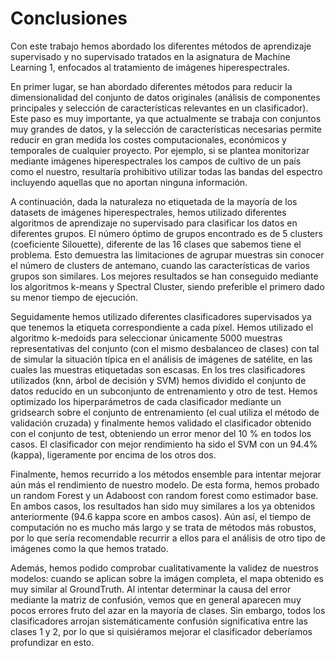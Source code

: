 # Conclusiones
Con este trabajo hemos abordado los diferentes métodos de aprendizaje supervisado y no supervisado tratados en la asignatura de Machine Learning 1, enfocados al tratamiento de imágenes hiperespectrales.

En primer lugar, se han abordado diferentes métodos para reducir la dimensionalidad del conjunto de datos originales (análisis de componentes principales y selección de características relevantes en un clasificador). Este paso es muy importante, ya que actualmente se trabaja con conjuntos muy grandes de datos, y la selección de características necesarias permite reducir en gran medida los costes computacionales, económicos y temporales de cualquier proyecto. Por ejemplo, si se plantea monitorizar mediante imágenes hiperespectrales los campos de cultivo de un país como el nuestro, resultaría prohibitivo utilizar todas las bandas del espectro incluyendo aquellas que no aportan ninguna información.

A continuación, dada la naturaleza no etiquetada de la mayoría de los datasets de imágenes hiperespectrales, hemos utilizado diferentes algoritmos de aprendizaje no supervisado para clasificar los datos en diferentes grupos. El número óptimo de grupos encontrado es de 5 clusters (coeficiente Silouette), diferente de las 16 clases que sabemos tiene el problema. Esto demuestra las limitaciones de agrupar muestras sin conocer el número de clusters de antemano, cuando las características de varios grupos son similares. Los mejores resultados se han conseguido mediante los algoritmos k-means y Spectral Cluster, siendo preferible el primero dado su menor tiempo de ejecución.

Seguidamente hemos utilizado diferentes clasificadores supervisados ya que tenemos la etiqueta correspondiente a cada píxel. Hemos utilizado el algoritmo k-medoids para seleccionar únicamente 5000 muestras representativas del conjunto (con el mismo desbalanceo de clases) con tal de simular la situación típica en el análisis de imágenes de satélite, en las cuales las muestras etiquetadas son escasas. En los tres clasificadores utilizados (knn, árbol de decisión y SVM) hemos dividido el conjunto de datos reducido en un subconjunto de entrenamiento y otro de test. Hemos optimizado los hiperparámetros de cada clasificador mediante un gridsearch sobre el conjunto de entrenamiento (el cual utiliza el método de validación cruzada) y finalmente hemos validado el clasificador obtenido con el conjunto de test, obteniendo un error menor del 10 % en todos los casos. El clasificador con mejor rendimiento ha sido el SVM con un 94.4% (kappa), ligeramente por encima de los otros dos.

Finalmente, hemos recurrido a los métodos ensemble para intentar mejorar aún más el rendimiento de nuestro modelo. De esta forma, hemos probado un random Forest y un Adaboost con random forest como estimador base. En ambos casos, los resultados han sido muy similares a los ya obtenidos anteriormente (94.6 kappa score en ambos casos). Aún así, el tiempo de computación no es mucho más largo y se trata de métodos más robustos, por lo que sería recomendable recurrir a ellos para el análisis de otro tipo de imágenes como la que hemos tratado.

Además, hemos podido comprobar cualitativamente la validez de nuestros modelos: cuando se aplican sobre la imágen completa, el mapa obtenido es muy similar al GroundTruth. Al intentar determinar la causa del error mediante la matriz de confusión, vemos que en general aparecen muy pocos errores fruto del azar en la mayoría de clases. Sin embargo, todos los clasificadores arrojan sistemáticamente confusión significativa entre las clases 1 y 2, por lo que si quisiéramos mejorar el clasificador deberíamos profundizar en esto.
